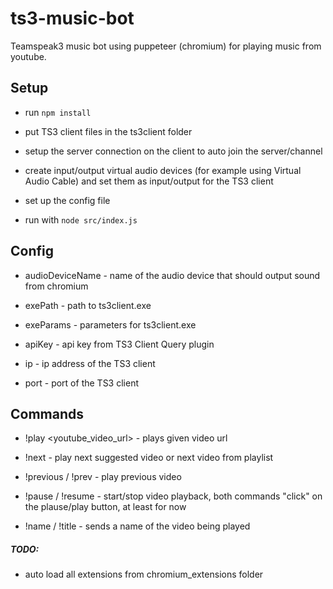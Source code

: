 
# ts3-music-bot

  

Teamspeak3 music bot using puppeteer (chromium) for playing music from youtube.

  

## Setup

- run `npm install`

- put TS3 client files in the ts3client folder

- setup the server connection on the client to auto join the server/channel

- create input/output virtual audio devices (for example using Virtual Audio Cable) and set them as input/output for the TS3 client

- set up the config file

- run with `node src/index.js`

  

## Config

- audioDeviceName - name of the audio device that should output sound from chromium

- exePath - path to ts3client.exe

- exeParams - parameters for ts3client.exe

- apiKey - api key from TS3 Client Query plugin

- ip - ip address of the TS3 client

- port - port of the TS3 client

  

## Commands

- !play <youtube_video_url> - plays given video url

- !next - play next suggested video or next video from playlist

- !previous / !prev - play previous video

- !pause / !resume - start/stop video playback, both commands "click" on the plause/play button, at least for now

- !name / !title - sends a name of the video being played

  

##### TODO:

- auto load all extensions from chromium_extensions folder
